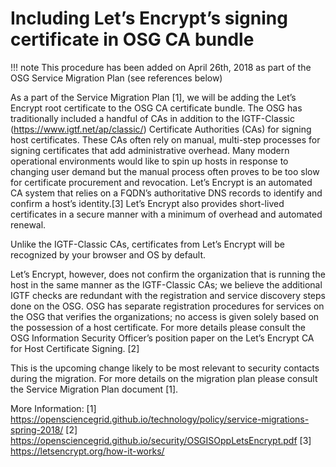 # Including Let’s Encrypt’s signing certificate in OSG CA bundle

!!! note
    This procedure has been added on April 26th, 2018 as part of the OSG Service Migration Plan (see references below)

As a part of the Service Migration Plan [1], we will be adding the Let’s Encrypt root certificate to the OSG CA certificate bundle. The OSG has traditionally included a handful of CAs in addition to the IGTF-Classic (https://www.igtf.net/ap/classic/) Certificate Authorities (CAs) for signing host certificates. These CAs often rely on manual, multi-step processes for signing certificates that add administrative overhead. Many modern operational environments would like to spin up hosts in response to changing user demand but the manual process often proves to be too slow for certificate procurement and revocation. Let’s Encrypt is an automated CA system that relies on a FQDN’s authoritative DNS records to identify and confirm a host’s identity.[3] Let’s Encrypt also provides short-lived certificates in a secure manner with a minimum of overhead and automated renewal.

Unlike the IGTF-Classic CAs, certificates from Let’s Encrypt will be recognized by your browser and OS by default.

Let’s Encrypt, however, does not confirm the organization that is running the host in the same manner as the IGTF-Classic CAs; we believe the additional IGTF checks are redundant with the registration and service discovery steps done on the OSG. OSG has separate registration procedures for services on the OSG that verifies the organizations; no access is given solely based on the possession of a host certificate. For more details please consult the OSG Information Security Officer’s position paper on the Let’s Encrypt CA for Host Certificate Signing. [2]

This is the upcoming change likely to be most relevant to security contacts during the migration. For more details on the migration plan please consult the Service Migration Plan document [1].

More Information:
[1] https://opensciencegrid.github.io/technology/policy/service-migrations-spring-2018/ 
[2] https://opensciencegrid.github.io/security/OSGISOppLetsEncrypt.pdf
[3] https://letsencrypt.org/how-it-works/ 

